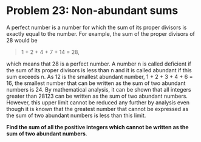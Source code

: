 # Problem 23: Non-abundant sums

A perfect number is a number for which the sum of its proper divisors is 
exactly equal to the number. For example, the sum of the proper divisors of 28
would be 

>   1 + 2 + 4 + 7 + 14 = 28, 

which means that 28 is a perfect number. A number n is called deficient if the
sum of its proper divisors is less than n and it is called abundant if this sum
exceeds n. As 12 is the smallest abundant number, 1 + 2 + 3 + 4 + 6 = 16, the
smallest number that can be written as the sum of two abundant numbers is 24.
By mathematical analysis, it can be shown that all integers greater than 28123
can be written as the sum of two abundant numbers. However, this upper limit
cannot be reduced any further by analysis even though it is known that the
greatest number that cannot be expressed as the sum of two abundant numbers is
less than this limit. 

**Find the sum of all the positive integers which cannot be written as the sum of
two abundant numbers**.
